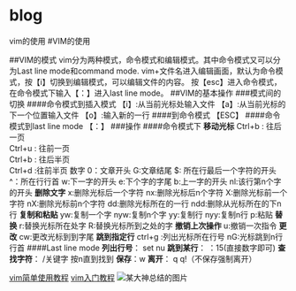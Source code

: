 # blog
vim的使用
#VIM的使用

##VIM的模式
vim分为两种模式，命令模式和编辑模式。其中命令模式又可以分为Last line mode和command mode.
vim+文件名进入编辑画面，默认为命令模式，按【i】切换到编辑模式，可以编辑文件的内容。
按【esc】进入命令模式，在命令模式下输入【：】进入last line mode。
##VIM的基本操作
###模式间的切换
####命令模式到插入模式
【i】:从当前光标处输入文件
【a】:从当前光标的下一个位置输入文件
【o】:输入新的一行
####到命令模式
【ESC】
####命令模式到last line mode
【：】
###操作
####命令模式下
**移动光标**
Ctrl+b : 往后一页            
Ctrl+u  : 往前一页                      
Ctrl+b : 往后半页                   
Ctrl+d :往前半页 
数字 0：文章开头
 G:文章结尾 
$: 所在行最后一个字符的开头
^：所在行行首
w:下一字的开头
e:下个字的字尾
b:上一字的开头
nl:该行第n个字的开头
**删除文字**
x:删除光标后一个字符
nx:删除光标后n个字符
X:删除光标前一个字符
nX:删除光标前n个字符
dd:删除光标所在的一行
ndd:删除从光标所在的下n行
**复制和粘贴**
yw:复制一个字
nyw:复制n个字
yy:复制行
nyy:复制n行
p:粘贴
**替换**
r:替换光标所在处字
R:替换光标所到之处的字
**撤销上次操作**
u:撤销一次指令
**更改**
cw:更改光标到到字尾
**跳到指定行**
ctrl+g :列出光标所在行号
nG:光标跳到n行行首
####Last line mode
**列出行号**：  set nu
**跳到某行**： ：15(直接数字即可)
**查找字符**： /关键字 按n直到找到
**保存**：w
**离开**： q   q!（不保存强制离开）

[vim简单使用教程](http://www.cnblogs.com/onlyfu/p/5046910.html)
[vim入门教程](http://blog.jobbole.com/86132/)
![某大神总结的图片]( http://blog.chinaunix.net/attachment/201210/13/26000296_13500962024j36.jpg)
